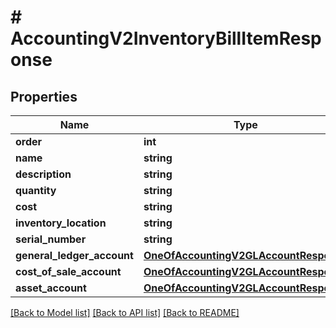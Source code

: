 # # AccountingV2InventoryBillItemResponse

## Properties

Name | Type | Description | Notes
------------ | ------------- | ------------- | -------------
**order** | **int** |  |
**name** | **string** |  | [optional]
**description** | **string** |  | [optional]
**quantity** | **string** |  | [optional]
**cost** | **string** |  | [optional]
**inventory_location** | **string** |  | [optional]
**serial_number** | **string** |  | [optional]
**general_ledger_account** | [**OneOfAccountingV2GLAccountResponse**](OneOfAccountingV2GLAccountResponse.md) |  | [optional]
**cost_of_sale_account** | [**OneOfAccountingV2GLAccountResponse**](OneOfAccountingV2GLAccountResponse.md) |  | [optional]
**asset_account** | [**OneOfAccountingV2GLAccountResponse**](OneOfAccountingV2GLAccountResponse.md) |  | [optional]

[[Back to Model list]](../../README.md#models) [[Back to API list]](../../README.md#endpoints) [[Back to README]](../../README.md)
